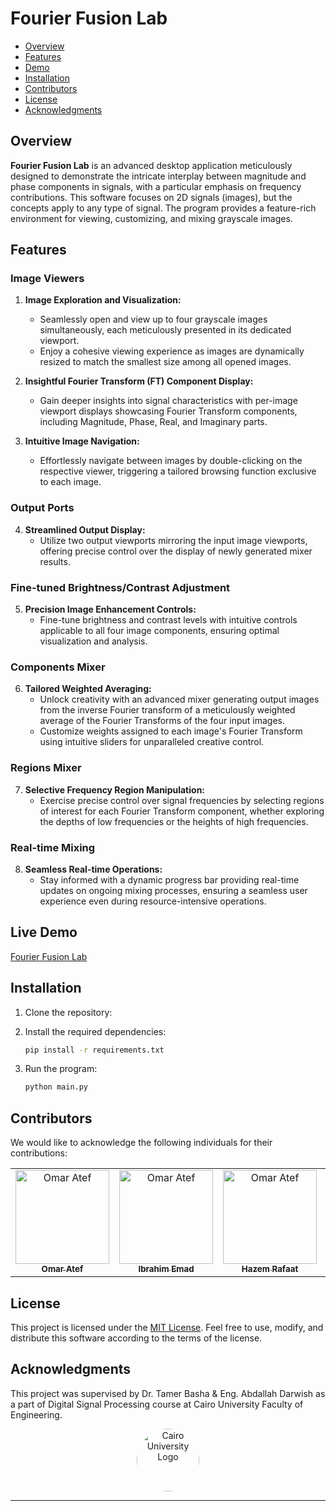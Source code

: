 # Fourier Fusion Lab
- [Overview](#overview)
- [Features](#features)
- [Demo](#demo)
- [Installation](#installation)
- [Contributors](#contributors)
- [License](#license)
- [Acknowledgments](#acknowledgments)

## Overview

**Fourier Fusion Lab** is an advanced desktop application meticulously designed to demonstrate the intricate interplay between magnitude and phase components in signals, with a particular emphasis on frequency contributions. This software focuses on 2D signals (images), but the concepts apply to any type of signal. The program provides a feature-rich environment for viewing, customizing, and mixing grayscale images.


## Features

### Image Viewers

1. **Image Exploration and Visualization:**
   - Seamlessly open and view up to four grayscale images simultaneously, each meticulously presented in its dedicated viewport.
   - Enjoy a cohesive viewing experience as images are dynamically resized to match the smallest size among all opened images.

2. **Insightful Fourier Transform (FT) Component Display:**
   - Gain deeper insights into signal characteristics with per-image viewport displays showcasing Fourier Transform components, including Magnitude, Phase, Real, and Imaginary parts.

3. **Intuitive Image Navigation:**
   - Effortlessly navigate between images by double-clicking on the respective viewer, triggering a tailored browsing function exclusive to each image.

### Output Ports

4. **Streamlined Output Display:**
   - Utilize two output viewports mirroring the input image viewports, offering precise control over the display of newly generated mixer results.

### Fine-tuned Brightness/Contrast Adjustment

5. **Precision Image Enhancement Controls:**
   - Fine-tune brightness and contrast levels with intuitive controls applicable to all four image components, ensuring optimal visualization and analysis.

### Components Mixer

6. **Tailored Weighted Averaging:**
   - Unlock creativity with an advanced mixer generating output images from the inverse Fourier transform of a meticulously weighted average of the Fourier Transforms of the four input images.
   - Customize weights assigned to each image's Fourier Transform using intuitive sliders for unparalleled creative control.

### Regions Mixer

7. **Selective Frequency Region Manipulation:**
   - Exercise precise control over signal frequencies by selecting regions of interest for each Fourier Transform component, whether exploring the depths of low frequencies or the heights of high frequencies.

### Real-time Mixing

8. **Seamless Real-time Operations:**
   - Stay informed with a dynamic progress bar providing real-time updates on ongoing mixing processes, ensuring a seamless user experience even during resource-intensive operations.

## Live Demo
[Fourier Fusion Lab](https://github.com/OmarAtef0/Fourier-Transform-Mixer/blob/main/demo/Task4_demo.mkv)
## Installation

1. Clone the repository:


2. Install the required dependencies:

   ```bash
   pip install -r requirements.txt
   ```

3. Run the program:

   ```bash
   python main.py
   ```



## Contributors

We would like to acknowledge the following individuals for their contributions:

<table>
  <tr>
    <td align="center">
      <a href="https://github.com/OmarAtef0" target="_black">
      <img src="https://avatars.githubusercontent.com/u/131784941?v=4" width="150px;" alt="Omar Atef"/>
      <br />
      <sub><b>Omar Atef</b></sub></a>
    </td>  
    <td align="center">
      <a href="https://github.com/IbrahimEmad11" target="_black">
      <img src="https://avatars.githubusercontent.com/u/110200613?v=4" width="150px;" alt="Omar Atef"/>
      <br />
      <sub><b>Ibrahim Emad</b></sub></a>
    </td>  
    <td align="center">
      <a href="https://github.com/Hazem-Raafat" target="_black">
      <img src="https://avatars.githubusercontent.com/u/100636693?v=4" width="150px;" alt="Omar Atef"/>
      <br />
      <sub><b>Hazem Rafaat</b></sub></a>
    </td>  
    <td align="center">
      <a href="https://github.com/Ahmedkhaled222" target="_black">
      <img src="https://avatars.githubusercontent.com/u/109425772?v=4" width="150px;" alt="Omar Atef"/>
      <br />
      <sub><b>Ahmed Khaled</b></sub></a>
    </td>  
  </tr>
 </table>

## License

<p>This project is licensed under the <a href="LICENSE">MIT License</a>. Feel free to use, modify, and distribute this software according to the terms of the license.</p>


## Acknowledgments

This project was supervised by Dr. Tamer Basha & Eng. Abdallah Darwish as a part of Digital Signal Processing course at Cairo University Faculty of Engineering.

<div style="text-align: center">
    <img src="https://imgur.com/Wk4nR0m.png" alt="Cairo University Logo" width="100" style="border-radius: 50%;"/>
</div>

---